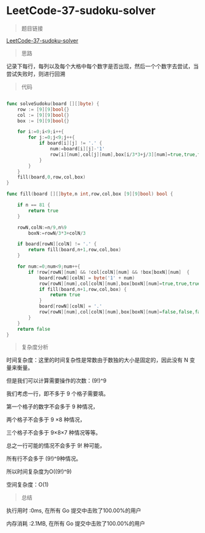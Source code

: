# LeetCode-37-sudoku-solver

>题目链接

[LeetCode-37-sudoku-solver](https://leetcode-cn.com/problems/sudoku-solver/)

>思路

记录下每行，每列以及每个大格中每个数字是否出现，然后一个个数字去尝试，当尝试失败时，则进行回溯


>代码

```go

func solveSudoku(board [][]byte) {
    row := [9][9]bool{}
    col := [9][9]bool{}
    box := [9][9]bool{}

    for i:=0;i<9;i++{
        for j:=0;j<9;j++{
            if board[i][j] != '.' {
                num:=board[i][j]-'1'
                row[i][num],col[j][num],box[i/3*3+j/3][num]=true,true,true
            }
        }
    }
    fill(board,0,row,col,box)
}

func fill(board [][]byte,n int,row,col,box [9][9]bool) bool {

    if n == 81 {
        return true
    }

    rowN,colN:=n/9,n%9
        boxN:=rowN/3*3+colN/3

    if board[rowN][colN] != '.' {
        return fill(board,n+1,row,col,box)
    }

    for num:=0;num<9;num++{
        if !row[rowN][num] && !col[colN][num] && !box[boxN][num]  {
            board[rowN][colN] = byte('1' + num)
            row[rowN][num],col[colN][num],box[boxN][num]=true,true,true
            if fill(board,n+1,row,col,box) {
                return true
            }
            board[rowN][colN] = '.'
            row[rowN][num],col[colN][num],box[boxN][num]=false,false,false
        }
    }
    return false
}

```

>复杂度分析

时间复杂度：这里的时间复杂性是常数由于数独的大小是固定的，因此没有 N 变量来衡量。

但是我们可以计算需要操作的次数：(9!)^9

我们考虑一行，即不多于 9 个格子需要填。

第一个格子的数字不会多于 9 种情况，

 两个格子不会多于 9 ×8 种情况，

三个格子不会多于 9×8×7 种情况等等。

总之一行可能的情况不会多于 9! 种可能，

所有行不会多于 (9!)^9种情况。
                    
所以时间复杂度为O((9!)^9)

空间复杂度：O(1)

>总结

执行用时 :0ms, 在所有 Go 提交中击败了100.00%的用户

内存消耗 :2.1MB, 在所有 Go 提交中击败了100.00%的用户
